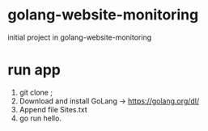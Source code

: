 # golang-website-monitoring
initial project in golang-website-monitoring

# run app 

1. git clone ;
2. Download and install GoLang -> https://golang.org/dl/
3. Append file Sites.txt 
4. go run hello. 
